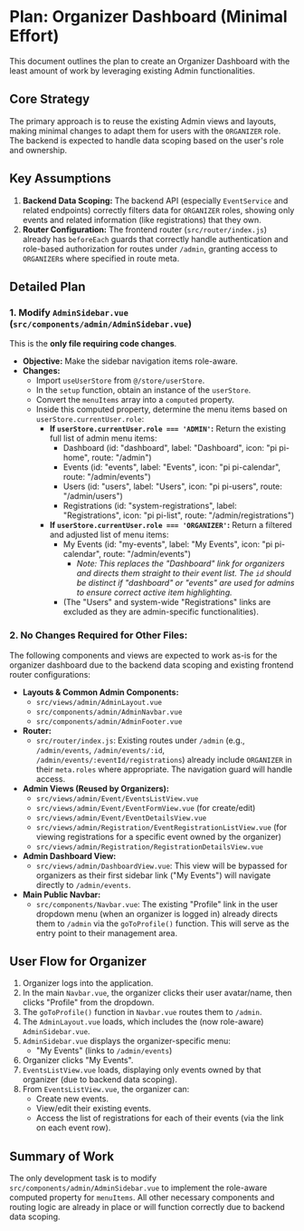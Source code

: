 # Plan: Organizer Dashboard (Minimal Effort)

This document outlines the plan to create an Organizer Dashboard with the least amount of work by leveraging existing Admin functionalities.

## Core Strategy
The primary approach is to reuse the existing Admin views and layouts, making minimal changes to adapt them for users with the `ORGANIZER` role. The backend is expected to handle data scoping based on the user's role and ownership.

## Key Assumptions
1.  **Backend Data Scoping:** The backend API (especially `EventService` and related endpoints) correctly filters data for `ORGANIZER` roles, showing only events and related information (like registrations) that they own.
2.  **Router Configuration:** The frontend router (`src/router/index.js`) already has `beforeEach` guards that correctly handle authentication and role-based authorization for routes under `/admin`, granting access to `ORGANIZER`s where specified in route meta.

## Detailed Plan

### 1. Modify `AdminSidebar.vue` (`src/components/admin/AdminSidebar.vue`)
This is the **only file requiring code changes**.

*   **Objective:** Make the sidebar navigation items role-aware.
*   **Changes:**
    *   Import `useUserStore` from `@/store/userStore`.
    *   In the `setup` function, obtain an instance of the `userStore`.
    *   Convert the `menuItems` array into a `computed` property.
    *   Inside this computed property, determine the menu items based on `userStore.currentUser.role`:
        *   **If `userStore.currentUser.role === 'ADMIN'`:**
            Return the existing full list of admin menu items:
            *   Dashboard (id: "dashboard", label: "Dashboard", icon: "pi pi-home", route: "/admin")
            *   Events (id: "events", label: "Events", icon: "pi pi-calendar", route: "/admin/events")
            *   Users (id: "users", label: "Users", icon: "pi pi-users", route: "/admin/users")
            *   Registrations (id: "system-registrations", label: "Registrations", icon: "pi pi-list", route: "/admin/registrations")
        *   **If `userStore.currentUser.role === 'ORGANIZER'`:**
            Return a filtered and adjusted list of menu items:
            *   My Events (id: "my-events", label: "My Events", icon: "pi pi-calendar", route: "/admin/events")
                *   *Note: This replaces the "Dashboard" link for organizers and directs them straight to their event list. The `id` should be distinct if "dashboard" or "events" are used for admins to ensure correct active item highlighting.*
            *   (The "Users" and system-wide "Registrations" links are excluded as they are admin-specific functionalities).

### 2. No Changes Required for Other Files:
The following components and views are expected to work as-is for the organizer dashboard due to the backend data scoping and existing frontend router configurations:

*   **Layouts & Common Admin Components:**
    *   `src/views/admin/AdminLayout.vue`
    *   `src/components/admin/AdminNavbar.vue`
    *   `src/components/admin/AdminFooter.vue`
*   **Router:**
    *   `src/router/index.js`: Existing routes under `/admin` (e.g., `/admin/events`, `/admin/events/:id`, `/admin/events/:eventId/registrations`) already include `ORGANIZER` in their `meta.roles` where appropriate. The navigation guard will handle access.
*   **Admin Views (Reused by Organizers):**
    *   `src/views/admin/Event/EventsListView.vue`
    *   `src/views/admin/Event/EventFormView.vue` (for create/edit)
    *   `src/views/admin/Event/EventDetailsView.vue`
    *   `src/views/admin/Registration/EventRegistrationListView.vue` (for viewing registrations for a specific event owned by the organizer)
    *   `src/views/admin/Registration/RegistrationDetailsView.vue`
*   **Admin Dashboard View:**
    *   `src/views/admin/DashboardView.vue`: This view will be bypassed for organizers as their first sidebar link ("My Events") will navigate directly to `/admin/events`.
*   **Main Public Navbar:**
    *   `src/components/Navbar.vue`: The existing "Profile" link in the user dropdown menu (when an organizer is logged in) already directs them to `/admin` via the `goToProfile()` function. This will serve as the entry point to their management area.

## User Flow for Organizer
1.  Organizer logs into the application.
2.  In the main `Navbar.vue`, the organizer clicks their user avatar/name, then clicks "Profile" from the dropdown.
3.  The `goToProfile()` function in `Navbar.vue` routes them to `/admin`.
4.  The `AdminLayout.vue` loads, which includes the (now role-aware) `AdminSidebar.vue`.
5.  `AdminSidebar.vue` displays the organizer-specific menu:
    *   "My Events" (links to `/admin/events`)
6.  Organizer clicks "My Events".
7.  `EventsListView.vue` loads, displaying only events owned by that organizer (due to backend data scoping).
8.  From `EventsListView.vue`, the organizer can:
    *   Create new events.
    *   View/edit their existing events.
    *   Access the list of registrations for each of their events (via the link on each event row).

## Summary of Work
The only development task is to modify `src/components/admin/AdminSidebar.vue` to implement the role-aware computed property for `menuItems`. All other necessary components and routing logic are already in place or will function correctly due to backend data scoping.
